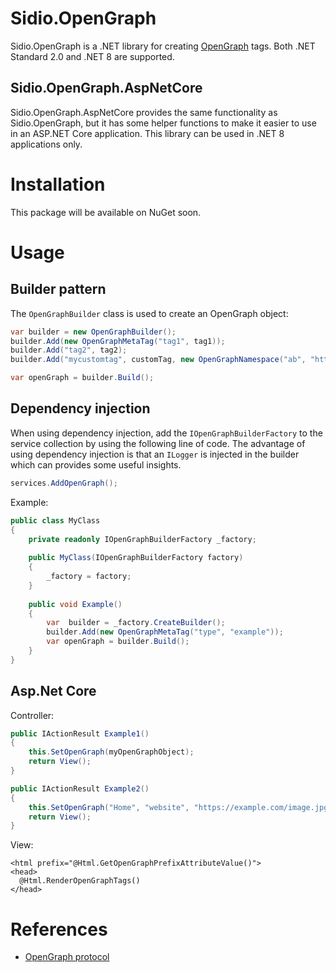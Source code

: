 # Sidio.OpenGraph
Sidio.OpenGraph is a .NET library for creating [OpenGraph](https://ogp.me/) tags. Both .NET Standard 2.0 and .NET 8
are supported.

## Sidio.OpenGraph.AspNetCore
Sidio.OpenGraph.AspNetCore provides the same functionality as Sidio.OpenGraph, but it has some
helper functions to make it easier to use in an ASP.NET Core application. This library can be used in .NET 8
applications only.

# Installation
This package will be available on NuGet soon.

# Usage
## Builder pattern
The `OpenGraphBuilder` class is used to create an OpenGraph object:
```csharp
var builder = new OpenGraphBuilder();
builder.Add(new OpenGraphMetaTag("tag1", tag1));
builder.Add("tag2", tag2);
builder.Add("mycustomtag", customTag, new OpenGraphNamespace("ab", "https://example.com/ns#"));

var openGraph = builder.Build();
```

## Dependency injection
When using dependency injection, add the `IOpenGraphBuilderFactory` to the service collection by using the following
line of code. The advantage of using dependency injection is that an `ILogger` is injected in the builder 
which can provides some useful insights.
```csharp
services.AddOpenGraph();
```

Example:
```csharp
public class MyClass
{
    private readonly IOpenGraphBuilderFactory _factory;
    
    public MyClass(IOpenGraphBuilderFactory factory)
    {
        _factory = factory;
    }
    
    public void Example()
    {
        var  builder = _factory.CreateBuilder();
        builder.Add(new OpenGraphMetaTag("type", "example"));
        var openGraph = builder.Build();
    }
}    
```

## Asp.Net Core
Controller:
```csharp
public IActionResult Example1()
{
    this.SetOpenGraph(myOpenGraphObject);
    return View();
}

public IActionResult Example2()
{
    this.SetOpenGraph("Home", "website", "https://example.com/image.jpg", "https://example.com/");   
    return View();
}
```

View:
```cshtml
<html prefix="@Html.GetOpenGraphPrefixAttributeValue()">
<head>
  @Html.RenderOpenGraphTags()
</head>
```


# References
- [OpenGraph protocol](https://ogp.me/)
